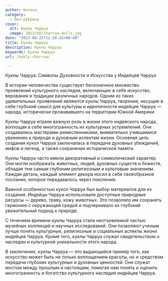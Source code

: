 ```yaml
---
author: morava
category:
  - без-рубрики
cover:
  alt: Куклы Чарруа
  image: 2023/08/charrua-dolls.jpg
date: "2023-08-25T12:38:42+00:00"
title: Куклы Чарруа
description: Куклы Чарруа
keywords: Куклы Чарруа
url: /kukly-charrua/

---
```

Куклы Чарруа: Символы Духовности и Искусства у Индейцев Чарруа

В истории человечества существует бесконечное множество проявлений культурного наследия, включающих в себя искусство, верования и традиции различных народов. Одним из таких удивительных проявлений являются куклы Чарруа, творения, несущие в себе глубокий смысл для культуры и идентичности индейцев Чарруа — народа, исторически проживавшего на территории Южной Америки.

Куклы Чарруа играли важную роль в жизни этого индейского народа, воплощая в себе многогранность их культурных устремлений. Они создавались мастерами-ремесленниками, внимательно учившимися уважению к природе и духовным аспектам жизни. Основная цель создания кукол Чарруа заключалась в передаче духовных убеждений, мифов и легенд, а также сохранении исторической памяти.

Куклы Чарруа часто имели декоративный и символический характер. Они могли изображать животных, людей, духовных существ и божеств, обладая тем самым глубоким религиозным и культовым значением. Каждая деталь, каждый элемент декора носил в себе своеобразное послание, которое передавалось через поколения.

Важной особенностью кукол Чарруа был выбор материалов для их создания. Индейцы Чарруа использовали доступные природные ресурсы — дерево, траву, кожу животных. Это позволяло им сохранять гармонию с окружающей средой и подчеркивало их глубокий уважительный подход к природе.

С течением времени куклы Чарруа стали неотъемлемой частью музейных коллекций и научных исследований. Они позволяют ученым лучше понять культурные, религиозные и социальные аспекты жизни индейцев Чарруа. Кроме того, куклы Чарруа служат свидетельством о наследии и культурной уникальности этого народа.

В заключение, куклы Чарруа — это выдающийся пример того, как искусство может быть не только воплощением красоты, но и средством передачи глубоких культурных и духовных ценностей. Они служат мостом между прошлым и настоящим, помогая нам понять и оценить многогранность и богатство культурного наследия индейцев Чарруа.
